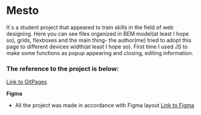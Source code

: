 # Mesto
It`s a student project that appeared to train skills in the field of web designing. Here you can see files organized in BEM model(at least I hope so), grids, flexboxes and the main thing- the author(me) tried to adopt this page to different devices width(at least I hope so). First time I used JS to make some functions as popup appearing and closing, editing information.

### The reference to the project is below:
[Link to GitPages](https://anna-sergeeva-web.github.io/mesto/)


**Figma**

* All the project was made in accordance with Figma layout [Link to Figma](https://www.figma.com/file/StZjf8HnoeLdiXS7dYrLAh/JavaScript.-Sprint-4)

